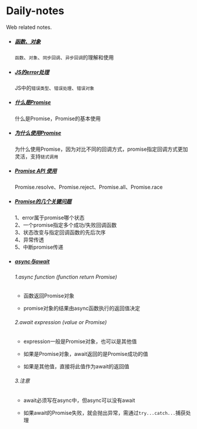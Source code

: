 # Daily-notes
Web related notes.

- ##### <u>函数、对象</u>    
     `函数`、`对象`、`同步回调`、`异步回调`的理解和使用

     

- ##### <u>JS的error处理</u>   
  JS中的`错误类型`、`错误处理`、`错误对象`

  

- ##### <u>什么是Promise</u>   
  什么是Promise，Promise的基本使用

  

- ##### <u>为什么使用Promise</u>   
  为什么使用Promise，因为对比不同的回调方式，promise指定回调方式更加灵活，支持`链式调用`

  

- ##### <u>Promise API 使用</u>   
  Promise.resolve、Promise.reject、Promise.all、Promise.race

  

- ##### <u>Promise的几个关键问题</u>   
     1、error属于promise哪个状态   
     2、一个promise指定多个成功/失败回调函数   
     3、状态改变与指定回调函数的先后次序   
     4、异常传透   
     5、中断promise传递   

     

- ##### <u>async与await</u>   

   ###### 				1.async function  (function return Promise)

   - 函数返回Promise对象   

   - promise对象的结果由async函数执行的返回值决定   

     

   ###### 2.await expression (value or Promise)  

   - expression一般是Promise对象，也可以是其他值   
   - 如果是Promise对象，await返回的是Promise成功的值   

   - 如果是其他值，直接将此值作为await的返回值   

    

   ###### 3.注意 

   - await必须写在async中，但async可以没有await      

   - 如果await的Promise失败，就会抛出异常，需通过`try...catch...`捕获处理    

